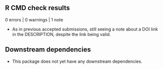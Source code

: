 ## R CMD check results

0 errors | 0 warnings | 1 note

* As in previous accepted submissions, still seeing a note
about a DOI link in the DESCRIPTION, despite the link being valid.

## Downstream dependencies

* This package does not yet have any downstream dependencies.
